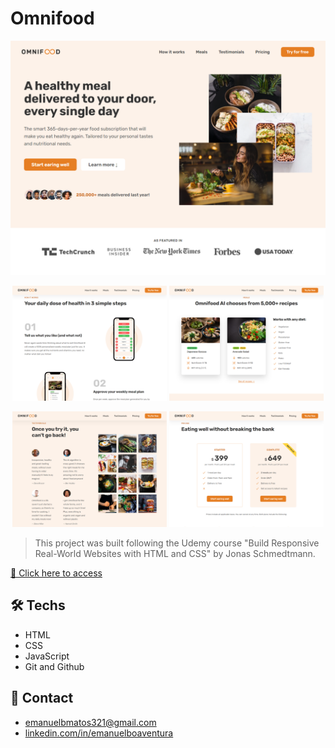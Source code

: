 # Omnifood

![preview](./.github/hero-pv.png)

<p align="center">
  <img src="./.github/how-it-works-pv.png" width="49%" /> 
  <img src="./.github/meals-pv.png" width="49%" />
</p>
<p align="center">
  <img src="./.github/testimonials-pv.png" width="49%" />
  <img src="./.github\pricing-pv.png" width="49%" />
</p>

> This project was built following the Udemy course "Build Responsive Real-World Websites with HTML and CSS" by Jonas Schmedtmann.

[🔗 Click here to access](https://omnifood-flax.vercel.app/)

## 🛠 Techs

- HTML
- CSS
- JavaScript
- Git and Github

## 💛 Contact

- emanuelbmatos321@gmail.com
- [linkedin.com/in/emanuelboaventura](https://www.linkedin.com/in/emanuelboaventura/)
